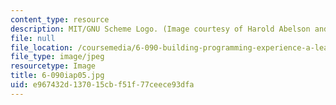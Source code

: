 ```yaml
---
content_type: resource
description: MIT/GNU Scheme Logo. (Image courtesy of Harold Abelson and Gerald Sussman.)
file: null
file_location: /coursemedia/6-090-building-programming-experience-a-lead-in-to-6-001-january-iap-2005/e967432d137015cbf51f77ceece93dfa_6-090iap05.jpg
file_type: image/jpeg
resourcetype: Image
title: 6-090iap05.jpg
uid: e967432d-1370-15cb-f51f-77ceece93dfa
---
```

